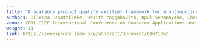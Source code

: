 ```yaml
---
title: "A scalable product quality verifier framework for a outsourcing supplier"
authors: Dileepa Jayathilake, Hasith Yaggahavita, Upul Senanayake, Charitha Elvitigala, Dhammika Sriyananda
venue: 2011 IEEE International Conference on Computer Applications and Industrial Electronics (ICCAIE)
weight: 11
link: https://ieeexplore.ieee.org/abstract/document/6162166/
---
```

